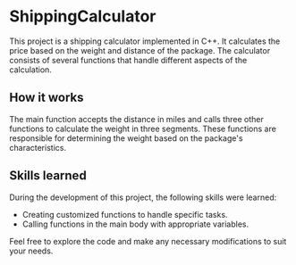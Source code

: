 # ShippingCalculator

This project is a shipping calculator implemented in C++. It calculates the price based on the weight and distance of the package. The calculator consists of several functions that handle different aspects of the calculation.

## How it works

The main function accepts the distance in miles and calls three other functions to calculate the weight in three segments. These functions are responsible for determining the weight based on the package's characteristics.

## Skills learned

During the development of this project, the following skills were learned:

- Creating customized functions to handle specific tasks.
- Calling functions in the main body with appropriate variables.

Feel free to explore the code and make any necessary modifications to suit your needs.
